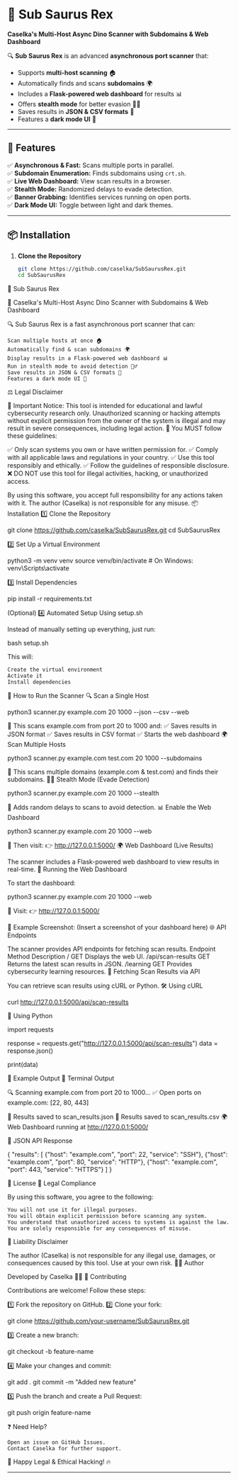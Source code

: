 # 🦖 Sub Saurus Rex

**Caselka's Multi-Host Async Dino Scanner with Subdomains & Web Dashboard**

🔍 **Sub Saurus Rex** is an advanced **asynchronous port scanner** that:
- Supports **multi-host scanning** 🏠
- Automatically finds and scans **subdomains** 🌍
- Includes a **Flask-powered web dashboard** for results 📊
- Offers **stealth mode** for better evasion 🕵️‍♂️
- Saves results in **JSON & CSV formats** 📁
- Features a **dark mode UI** 🌙

---

## **📌 Features**
✅ **Asynchronous & Fast:** Scans multiple ports in parallel.  
✅ **Subdomain Enumeration:** Finds subdomains using `crt.sh`.  
✅ **Live Web Dashboard:** View scan results in a browser.  
✅ **Stealth Mode:** Randomized delays to evade detection.  
✅ **Banner Grabbing:** Identifies services running on open ports.  
✅ **Dark Mode UI:** Toggle between light and dark themes.  

---

## **📦 Installation**
1. **Clone the Repository**
   ```bash
   git clone https://github.com/caselka/SubSaurusRex.git
   cd SubSaurusRex
🦖 Sub Saurus Rex

🚀 Caselka's Multi-Host Async Dino Scanner with Subdomains & Web Dashboard

🔍 Sub Saurus Rex is a fast asynchronous port scanner that can:

    Scan multiple hosts at once 🏠
    Automatically find & scan subdomains 🌍
    Display results in a Flask-powered web dashboard 📊
    Run in stealth mode to avoid detection 🕵️‍♂️
    Save results in JSON & CSV formats 📁
    Features a dark mode UI 🌙

⚖️ Legal Disclaimer

🚨 Important Notice:
This tool is intended for educational and lawful cybersecurity research only. Unauthorized scanning or hacking attempts without explicit permission from the owner of the system is illegal and may result in severe consequences, including legal action.
📌 You MUST follow these guidelines:

✅ Only scan systems you own or have written permission for.
✅ Comply with all applicable laws and regulations in your country.
✅ Use this tool responsibly and ethically.
✅ Follow the guidelines of responsible disclosure.
❌ DO NOT use this tool for illegal activities, hacking, or unauthorized access.

By using this software, you accept full responsibility for any actions taken with it. The author (Caselka) is not responsible for any misuse.
📦 Installation
1️⃣ Clone the Repository

git clone https://github.com/caselka/SubSaurusRex.git
cd SubSaurusRex

2️⃣ Set Up a Virtual Environment

python3 -m venv venv
source venv/bin/activate  # On Windows: venv\Scripts\activate

3️⃣ Install Dependencies

pip install -r requirements.txt

(Optional) 4️⃣ Automated Setup Using setup.sh

Instead of manually setting up everything, just run:

bash setup.sh

This will:

    Create the virtual environment
    Activate it
    Install dependencies

🚀 How to Run the Scanner
🔍 Scan a Single Host

python3 scanner.py example.com 20 1000 --json --csv --web

🔹 This scans example.com from port 20 to 1000 and:
✅ Saves results in JSON format
✅ Saves results in CSV format
✅ Starts the web dashboard
🌍 Scan Multiple Hosts

python3 scanner.py example.com test.com 20 1000 --subdomains

🔹 This scans multiple domains (example.com & test.com) and finds their subdomains.
🕵️‍♂️ Stealth Mode (Evade Detection)

python3 scanner.py example.com 20 1000 --stealth

🔹 Adds random delays to scans to avoid detection.
📊 Enable the Web Dashboard

python3 scanner.py example.com 20 1000 --web

🔹 Then visit:
👉 http://127.0.0.1:5000/
🌍 Web Dashboard (Live Results)

The scanner includes a Flask-powered web dashboard to view results in real-time.
📌 Running the Web Dashboard

To start the dashboard:

python3 scanner.py example.com 20 1000 --web

🔹 Visit:
👉 http://127.0.0.1:5000/

🔹 Example Screenshot:
(Insert a screenshot of your dashboard here)
🌐 API Endpoints

The scanner provides API endpoints for fetching scan results.
Endpoint	Method	Description
/	GET	Displays the web UI.
/api/scan-results	GET	Returns the latest scan results in JSON.
/learning	GET	Provides cybersecurity learning resources.
📌 Fetching Scan Results via API

You can retrieve scan results using cURL or Python.
🛠 Using cURL

curl http://127.0.0.1:5000/api/scan-results

🐍 Using Python

import requests

response = requests.get("http://127.0.0.1:5000/api/scan-results")
data = response.json()

print(data)

📝 Example Output
📌 Terminal Output

🔍 Scanning example.com from port 20 to 1000...
✅ Open ports on example.com: [22, 80, 443]

📁 Results saved to scan_results.json
📁 Results saved to scan_results.csv
🌍 Web Dashboard running at http://127.0.0.1:5000/

📌 JSON API Response

{
  "results": [
    {"host": "example.com", "port": 22, "service": "SSH"},
    {"host": "example.com", "port": 80, "service": "HTTP"},
    {"host": "example.com", "port": 443, "service": "HTTPS"}
  ]
}

📜 License
📌 Legal Compliance

By using this software, you agree to the following:

    You will not use it for illegal purposes.
    You will obtain explicit permission before scanning any system.
    You understand that unauthorized access to systems is against the law.
    You are solely responsible for any consequences of misuse.

📌 Liability Disclaimer

The author (Caselka) is not responsible for any illegal use, damages, or consequences caused by this tool.
Use at your own risk.
👨‍💻 Author

Developed by Caselka 🚀🔥
🤝 Contributing

Contributions are welcome! Follow these steps:

1️⃣ Fork the repository on GitHub.
2️⃣ Clone your fork:

git clone https://github.com/your-username/SubSaurusRex.git

3️⃣ Create a new branch:

git checkout -b feature-name

4️⃣ Make your changes and commit:

git add .
git commit -m "Added new feature"

5️⃣ Push the branch and create a Pull Request:

git push origin feature-name

❓ Need Help?

    Open an issue on GitHub Issues.
    Contact Caselka for further support.

🚀 Happy Legal & Ethical Hacking! 🔥


---
